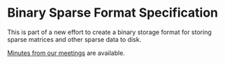 # Binary Sparse Format Specification
This is part of a new effort to create a binary storage format for storing sparse matrices and other sparse data to disk.

[Minutes from our meetings](minutes) are available.
